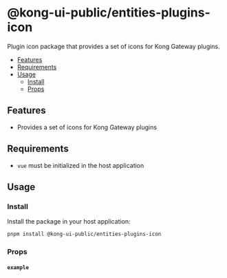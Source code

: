 # @kong-ui-public/entities-plugins-icon

Plugin icon package that provides a set of icons for Kong Gateway plugins.

- [Features](#features)
- [Requirements](#requirements)
- [Usage](#usage)
  - [Install](#install)
  - [Props](#props)

## Features

- Provides a set of icons for Kong Gateway plugins

## Requirements

- `vue` must be initialized in the host application

## Usage

### Install


Install the package in your host application:

```sh
pnpm install @kong-ui-public/entities-plugins-icon
```

### Props

#### `example`
